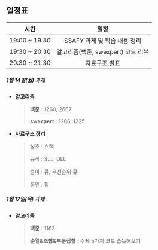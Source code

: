 ## 일정표

|     시간      |                일정                |
| :-----------: | :--------------------------------: |
| 19:00 ~ 19:30 |    SSAFY 과제 및 학습 내용 정리    |
| 19:30 ~ 20:30 | 알고리즘(백준, swexpert) 코드 리뷰 |
| 20:30 ~ 21:30 |           자료구조 발표            |



##### 1월 14일(월) 과제

- **알고리즘**

  > **백준** : 1260, 2667
  >
  > **swexpert** : 1206, 1225

- **자료구조 정리**

  > 성호 : 스택
  >
  > 규석 : SLL, DLL
  >
  > 승아 : 큐, 우선순위 큐
  >
  > 동언 : 힙
 
 
##### 1월 17일(목) 과제

- **알고리즘**

  > **백준** : 1182
  >
  > **순열&조합&부분집합** : 주제 5가지 코드 습득해오기
